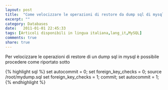 ```yaml
---
layout: post
title:  "Come velocizzare le operazioni di restore da dump sql di mysql"
excerpt: ""
category: Databases
date:   2011-01-01 22:45:33
tags: [Articoli disponibili in lingua italiana,lang_it,MySQL]
comments: true
share: true
---
```


Per velocizzare le operazioni di restore di un dump sql in mysql è possibile procedere come riportato sotto

{% highlight sql %}
set autocommit = 0;
set foreign_key_checks = 0;
source /root/mydump.sql
set foreign_key_checks = 1;
commit;
set autocommit = 1;
{% endhighlight %}

